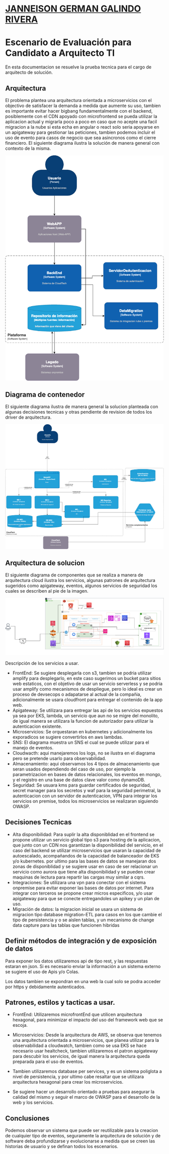 # <a href="https://github.com/janneison">JANNEISON GERMAN GALINDO RIVERA</a>

# Escenario de Evaluación para Candidato a Arquitecto TI
En esta documentacion se resuelve la prueba tecnica para el cargo de arquitecto de solución.

## Arquitectura

El problema plantea una arquitectura orientada a microservicios con el objectivo de satisfacer la demanda a medida que aumente su uso, tambien es importante evitar hacer bigbang fundamentalmente con  el backend, posiblemente con el CDN apoyado con microfrontend se pueda utilizar la aplicacion actual y migrarla poco a poco en caso que no acepte una facil migracion a la nube si esta echa en angular o react solo seria apoyarse en un apigateway para gestionar las peticiones, tambien podemos incluir el uso de evento para casos de negocio que sea asincronos como el cierre financiero. El siguiente diagrama ilustra la solución de manera general con contexto de la misma.


![](img/xm-context.png)

## Diagrama de contenedor

El siguiente diagrama ilustra de manera general la solucion planteada con algunas decisiones tecnicas y otras pendiente de revision de todos los driver de arquitectura.

![](img/xm-Contenedor.png)

## Arquitectura de solucion

El siguiente diagrama de componentes que se realiza a manera de arquitectura cloud ilustra los servicios, algunas patrones de arquitectura sugeridos como apigateway, eventos, algunos servicios de seguridad los cuales se describen al pie de la imagen.


![](img/solution-xm-test.png)


Descripción de los servicios a usar.

- FrontEnd: Se sugiere desplegarla con s3, tambien se podria utilizar amplify para desplegarlo, en este caso sugerimos un bucket para sitios web estaticos, con el objetivo de usar un servicio serverless y se podria usar amplify como mecanismos de despliegue, pero lo ideal es crear un proceso de devsecops o adapatarse al actual de la compañia, adicionalmente se usara cloudfront para entregar el contenido de la app web.
- Apigateway: Se utilizara para entregar las api de los servicios expuestos ya sea por EKS, lambda, un servicio que aun no se migre del monolito, de igual manera se utilizara la funcion de autorizador para utilizar la autenticacion existente.
- Microservicios: Se orquestaran en kubernetes y adicionalmente los exporadicos se sugiere convertirlos en aws lambdas.
- SNS: El diagrama muestra un SNS el cual se puede utilizar para el manejo de eventos.
- Cloudwacth: aqui manejaremos los logs, no se ilustra en el diagrama  pero se pretende usarlo para observabilidad.
- Almacenamiento: aqui observamos los 4 tipos de almacenamiento que seran usados dependiendo del caso de uso, por ejemplo la parametrizacion en bases de datos relacionales, los eventos en mongo, y el registro en una base de datos clave valor como dynamoDB.
- Seguridad: Se usuara kms para guardar certificados de seguridad, secret manager para los secretos y waf para la seguridad perimetral, la autenticacion con un servidor de autenticacion, VPN para integrar los servicios on premise, todos los microservicios se realizaran siguiendo OWASP.

## Decisiones Tecnicas

- Alta disponibilidad:
Para suplir la alta disponiblidad en el frontend se propone utilizar un servicio global tipo s3 para hosting de la aplicacion, que junto con un CDN nos garantizan la disponibilidad del servicio, en el caso del backend se utilizar microservicios que usaran la capacidad de autoescalado, acompañandos de la capacidad de balanceador de EKS y/o kubernetes. por ultimo para las bases de datos se manejaran dos zonas de disponiblidad y se sugiere usar en caso de ser relacionar un servicio como aurora que tiene alta disponibilidad y se pueden crear maquinas de lectura para repartir las cargas muy similar a cqrs.
- Integraciones:
Se utilizara una vpn para conectar con el sistema onpremise para evitar exponer las bases de datos por internet.
Para integrar con terceros se propone crear micros especificos, y/o usar apigateway para que se conecte entregandoles un apikey y un plan de uso.
- Migración de datos:
la migracion inicial se usara un sistema de migracion tipo database migration-ETL para casos en los que cambie el tipo de persistencia y o se aislen tablas, y un mecanismo de change data capture para las tablas que funcionen hibridas


## Definir métodos de integración y de exposición de datos

Para exponer los datos utilizaremos api de tipo rest, y las respuestas estaran en json. Si es necesario enviar la información a un sistema externo se sugiere el uso de Apis y/o Colas. 

Los datos tambien se expondran en una web la cual solo se podra acceder por https y debidamente autenticados.


## Patrones, estilos y tacticas a usar.

- FrontEnd: Utilizaremos microfrontEnd que utilicen arquitectura hexagonal, para minimizar el impacto del uso del framework web que se escoja.

- Microservicios: Desde la arquitectura de AWS, se observa que tenemos una arquitectura orientada a microservicios, que planea utilizar para la observabilidad a cloudwatch, tambien como se usa EKS se hace necesario usar healtcheck, tambien utilizaremos el patron apigateway para descubir los servicios, de igual manera la arquitectura queda preparada para el uso de eventos.

- Tambien utilizaremos database per services, y es un sistema poliglota a nivel de persistencia, y por ultimo cabe resaltar que se utilizara arquitectura hexagonal para crear los microservicios.

- Se sugiere hacer un desarrollo orientado a pruebas para asegurar la calidad del mismo y seguir el marco de OWASP para el desarrollo de la web y los servicios.

## Conclusiones

Podemos observar un sistema que puede ser reutilizable para la creacion de cualquier tipo de eventos, seguramente la arquitectura  de solución y de software deba profundizarse y evolucionarse a medida que  se creen las historias de usuario y se definan todos los escenarios.


